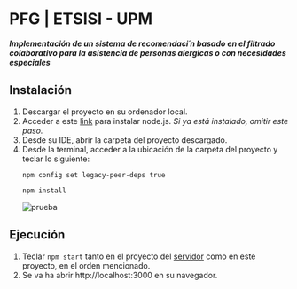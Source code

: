 # PFG | ETSISI - UPM 
***Implementación de un sistema de recomendaci´n basado en el filtrado colaborativo para la asistencia de personas alergicas o con necesidades especiales***

## Instalación
1. Descargar el proyecto en su ordenador local.
2. Acceder a este [link](https://nodejs.org/es/download) para instalar node.js.  *Si ya está instalado, omitir este paso.*
3. Desde su IDE, abrir la carpeta del proyecto descargado.
4. Desde la terminal, acceder a la ubicación de la carpeta del proyecto y teclar lo siguiente:
    ```
    npm config set legacy-peer-deps true
    ```   
    ```
    npm install
   
    ``` 
    ![prueba](https://github.com/SoniaZhang9/bimbles-front/assets/78765878/265435a9-4e1a-4996-a7d7-eab0fee39bcf)
## Ejecución

1. Teclar `npm start` tanto en el proyecto del [servidor](https://github.com/SoniaZhang9/bimbles-api) como en este proyecto, en el orden mencionado.
2. Se va ha abrir http://localhost:3000 en su navegador.
